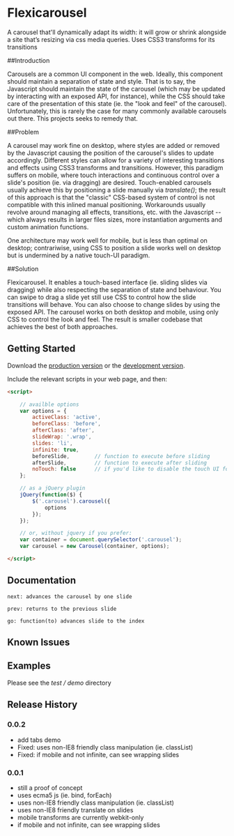 # Flexicarousel

A carousel that'll dynamically adapt its width: it will grow or shrink alongside a site that’s resizing via css media queries. Uses CSS3 transforms for its transitions

##Introduction

Carousels are a common UI component in the web. Ideally, this component should maintain a separation of state and style. That is to say, the 
Javascript should maintain the state of the carousel (which may be updated by interacting with an exposed API, for instance), while the CSS 
should take care of the presentation of this state (ie. the "look and feel" of the carousel). Unfortunately, this is rarely the case for many 
commonly available carousels out there. This projects seeks to remedy that.


##Problem

A carousel may work fine on desktop, where styles are added or removed by the Javascript causing the position of the carousel's slides to update 
accordingly. Different styles can allow for a variety of interesting transitions and effects using CSS3 transforms and transitions. However, 
this paradigm suffers on mobile, where touch interactions and continuous control over a slide's position (ie. via dragging) are desired. 
Touch-enabled carousels usually achieve this by positioning a slide manually via _translate()_; the result of this approach is that the "classic" 
CSS-based system of control is not compatible with this inlined manual positioning. Workarounds usually revolve around managing all effects,
transitions, etc. with the Javascript -- which always results in larger files sizes, more instantiation arguments and custom animation functions.

One architecture may work well for mobile, but is less than optimal on desktop; contrariwise, using CSS to position a slide works well on desktop
but is undermined by a native touch-UI paradigm.

##Solution

Flexicarousel. It enables a touch-based interface (ie. sliding slides via dragging) while also respecting the separation of state and behaviour.
You can swipe to drag a slide yet still use CSS to control how the slide transitions will behave. You can also choose to change slides by
using the exposed API. The carousel works on both desktop and mobile, using only CSS to control the look and feel. The result is smaller 
codebase that achieves the best of both approaches.

## Getting Started
Download the [production version][min] or the [development version][max].

[min]: https://raw.github.com/apathetic/flexicarousel/master/dist/flexicarousel.min.js
[max]: https://raw.github.com/apathetic/flexicarousel/master/dist/flexicarousel.js

Include the relevant scripts in your web page, and then:

```html
<script>

	// availble options
	var options = {
		activeClass: 'active',
		beforeClass: 'before',
		afterClass: 'after',
		slideWrap: '.wrap',
		slides: 'li',
		infinite: true,
		beforeSlide,		// function to execute before sliding
		afterSlide,			// function to execute after sliding
		noTouch: false		// if you'd like to disable the touch UI for whatever reason
	};

	// as a jQuery plugin
	jQuery(function($) {
		$('.carousel').carousel({
			options
		});
	});

	// or, without jquery if you prefer:
	var container = document.querySelector('.carousel');
	var carousel = new Carousel(container, options);

</script>
```

## Documentation

	next: advances the carousel by one slide

	prev: returns to the previous slide

	go: function(to) advances slide to the index



## Known Issues

## Examples

Please see the _test / demo_ directory

## Release History
### 0.0.2
* add tabs demo
* Fixed: uses non-IE8 friendly class manipulation (ie. classList)
* Fixed: if mobile and not infinite, can see wrapping slides

### 0.0.1
* still a proof of concept
* uses ecma5 js (ie. bind, forEach)
* uses non-IE8 friendly class manipulation (ie. classList)
* uses non-IE8 friendly translate on slides
* mobile transforms are currently webkit-only
* if mobile and not infinite, can see wrapping slides

